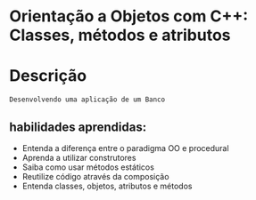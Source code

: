 # Orientação a Objetos com C++: Classes, métodos e atributos
# Descrição
    Desenvolvendo uma aplicação de um Banco 
## habilidades aprendidas:
* Entenda a diferença entre o paradigma OO e procedural
* Aprenda a utilizar construtores
* Saiba como usar métodos estáticos
* Reutilize código através da composição
* Entenda classes, objetos, atributos e métodos